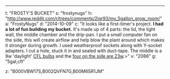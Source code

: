 ---
t: "FROSTY'S BUCKET"
s: "frostynugs"
h: "http://www.reddit.com/r/trees/comments/2iqr93/my_5gallon_grow_room/"
a: "FrostyNugs"
d: "2014-10-09"
c: "It looks like a first-timer's project. <strong>I had a lot of fun building my bucket.</strong> It's made up of 4 parts: the lid, the light wall, the middle chamber and the drip-pan. I put a small computer fan on the side, this will create airflow and help blow the plant around which makes it stronger during growth. I used weatherproof sockets along with Y-socket adapters. I cut a hole, stuck it in and sealed with duct-tape. The middle is a 9w 'daylight' <a href='https://amzn.to/3jMfTYw'>CFL bulbs</a> and the <a href='http://www.amazon.com/s/?_encoding=UTF8&camp=1789&creative=390957&field-keywords=23w%20cfl&linkCode=ur2&rh=i%3Aaps%2Ck%3A23w%20cfl&tag=spacbuck-20&url=search-alias%3Daps&linkId=TOD5YZ7WINHSD7WK'>four on the side are 23w</a>.>"
v: "2086"
g: "5gal,cfl"

z: "B000VBW17S,B002QVFN7G,B00M6SR1JM"
